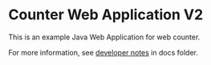 # Counter Web Application V2

This is an example Java Web Application for web counter.

For more information, see [developer notes](docs/developer_notes.md) in docs folder.
